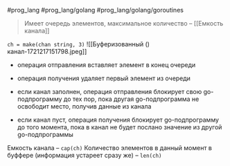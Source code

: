 #prog_lang #prog_lang/golang #prog_lang/golang/goroutines 

> Имеет очередь элементов, максимальное количество – [[Емкость канала]]

`ch = make(chan string, 3)`
![[Буферизованный () канал-1721217151798.jpeg]]

- операция отправления вставляет элемент в конец очереди
- операция получения удаляет первый элемент из очереди

- если ка­нал заполнен, операция отправления блокирует свою go-подпрограмму до тех пор, пока другая go-подпрограмма не освободит место, получив данные из канала
- если канал пуст, операция получения блокирует go-подпрограмму до того мо­мента, пока в канал не будет послано значение из другой go-подпрограммы

Емкость канала – `cap(ch)`
Количество элементов в данный момент в буффере (информация устареет сразу же) – `len(ch)`
